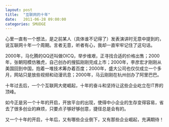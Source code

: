 ```yaml
---
layout: post
title:  "互联网的十年"
date:   2011-06-28 09:00:00
categories: SMUDGE
---
```


心里一直有一个想法，是之前某人（具体谁不记得了）发表演讲时无意中提到的，说互联网十年一个周期。言者无意，听者有心，我却一直牢牢记住了这句话。



2000年，马化腾的QQ还叫做OICQ，举步维艰，正寻找合适的价格出售；2000年，张朝阳模仿雅虎，自己创办的搜狐刚刚完成上市；2000年，李彦宏才刚刚从美国回到中国，抱着一堆技术筹办着百度；2000年，盛大公司也仅仅成立一个多月，网站只是放些视频和动漫讯息；2000年，马云刚刚在杭州创办了阿里巴巴。



十年过去后，一个个互联网大佬崛起，十年的奋斗和坚持让这些企业屹立在IT界的顶峰。



如今正是另一个十年的开启，开放平台的出现，使得中小企业的生存变得容易，省去了很多创业的麻烦，只要点子够好够创意，捷径总是会有的。



又一个十年的开启，十年后，又有哪些企业倒下，又有那些企业崛起，充满期待！